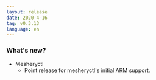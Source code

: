 ```yaml
---
layout: release
date: 2020-4-16
tag: v0.3.13
language: en
---
```


### What's new?

- Mesheryctl
  - Point release for mesheryctl's initial ARM support.


